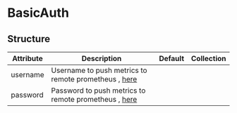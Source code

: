 # BasicAuth 
 

## Structure 
 

| Attribute | Description                                                                  | Default | Collection  |
| --------- | ---------------------------------------------------------------------------- | ------- | ----------  |
| username  | Username to push metrics to remote prometheus , [here](SecretKeySelector.md) |         |             |
| password  | Password to push metrics to remote prometheus , [here](SecretKeySelector.md) |         |             |